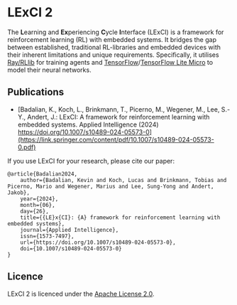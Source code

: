 # LExCI 2

The **L**earning and **Ex**periencing **C**ycle **I**nterface (LExCI) is a
framework for reinforcement learning (RL) with embedded systems. It bridges the
gap between established, traditional RL-libraries and embedded devices with
their inherent limitations and unique requirements. Specifically, it utilises
[Ray/RLlib](https://github.com/ray-project/ray) for training agents and
[TensorFlow](https://github.com/tensorflow/tensorflow)/[TensorFlow Lite Micro](https://github.com/tensorflow/tflite-micro)
to model their neural networks.


## Publications

- [Badalian, K., Koch, L., Brinkmann, T., Picerno, M., Wegener, M., Lee, S.-Y., Andert, J.: LExCI: A framework for reinforcement learning with embedded systems. Applied Intelligence (2024) https://doi.org/10.1007/s10489-024-05573-0](https://link.springer.com/content/pdf/10.1007/s10489-024-05573-0.pdf)

If you use LExCI for your research, please cite our paper:

    @article{Badalian2024,
        author={Badalian, Kevin and Koch, Lucas and Brinkmann, Tobias and Picerno, Mario and Wegener, Marius and Lee, Sung-Yong and Andert, Jakob},
        year={2024},
        month={06},
        day={26},
        title={{LE}x{CI}: {A} framework for reinforcement learning with embedded systems},
        journal={Applied Intelligence},
        issn={1573-7497},
        url={https://doi.org/10.1007/s10489-024-05573-0},
        doi={10.1007/s10489-024-05573-0}
    }


## Licence

LExCI 2 is licenced under the
[Apache License 2.0](https://www.apache.org/licenses/LICENSE-2.0.txt).
